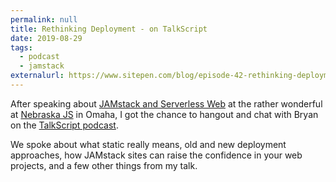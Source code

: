 ```yaml
---
permalink: null
title: Rethinking Deployment - on TalkScript
date: 2019-08-29
tags:
  - podcast
  - jamstack
externalurl: https://www.sitepen.com/blog/episode-42-rethinking-deployment/
---
```


After speaking about [JAMstack and Serverless Web](https://findthat.at/nejs) at the rather wonderful  at [Nebraska JS](https://nejsconf.com) in Omaha, I got the chance to hangout and chat with Bryan on the [TalkScript podcast](https://www.sitepen.com/blog/episode-42-rethinking-deployment/).

We spoke about what static really means, old and new deployment approaches, how JAMstack sites can raise the confidence in your web projects, and a few other things from my talk.
